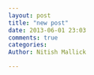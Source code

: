 ```yaml
---
layout: post
title: "new post"
date: 2013-06-01 23:03
comments: true
categories: 
Author: Nitish Mallick

---
```

